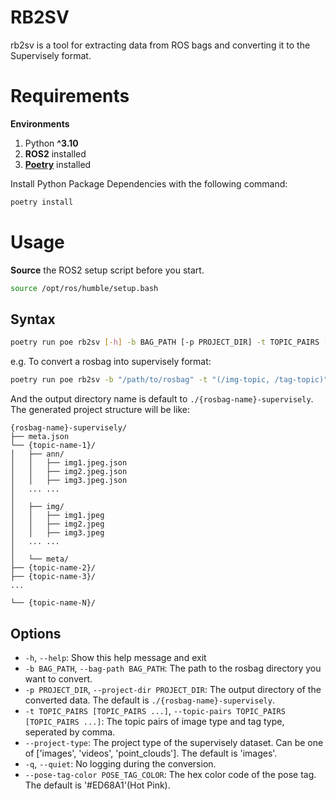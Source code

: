 # RB2SV
rb2sv is a tool for extracting data from ROS bags and converting it to the Supervisely format.

# Requirements
**Environments**<br>
1. Python **^3.10**
2. **ROS2** installed
3. [**Poetry**](https://python-poetry.org/docs/) installed

Install Python Package Dependencies with the following command:
```bash
poetry install
```

# Usage
**Source** the ROS2 setup script before you start.
```bash
source /opt/ros/humble/setup.bash
```

## Syntax
```bash
poetry run poe rb2sv [-h] -b BAG_PATH [-p PROJECT_DIR] -t TOPIC_PAIRS [TOPIC_PAIRS ...] [--project-type {images}] [-q] [--pose-tag-color POSE_TAG_COLOR]
```
e.g. To convert a rosbag into supervisely format:
```bash
poetry run poe rb2sv -b "/path/to/rosbag" -t "(/img-topic, /tag-topic)"
```
And the output directory name is default to `./{rosbag-name}-supervisely`.<br>
The generated project structure will be like:
```
{rosbag-name}-supervisely/
├── meta.json
└── {topic-name-1}/
│   ├── ann/
│   │   ├── img1.jpeg.json
│   │   ├── img2.jpeg.json
│   │   ├── img3.jpeg.json
│   ... ...
│
│   ├── img/
│   │   ├── img1.jpeg
│   │   ├── img2.jpeg
│   │   ├── img3.jpeg
│   ... ...
│
│   └── meta/
├── {topic-name-2}/
├── {topic-name-3}/
...

└── {topic-name-N}/
```

## Options
- `-h`, `--help`: Show this help message and exit
- `-b BAG_PATH`, `--bag-path BAG_PATH`: The path to the rosbag directory you want to convert.
- `-p PROJECT_DIR`, `--project-dir PROJECT_DIR`: The output directory of the converted data. The default is `./{rosbag-name}-supervisely`.
- `-t TOPIC_PAIRS [TOPIC_PAIRS ...]`, `--topic-pairs TOPIC_PAIRS [TOPIC_PAIRS ...]`: The topic pairs of image type and tag type, seperated by comma.
- `--project-type`: The project type of the supervisely dataset. Can be one of ['images', 'videos', 'point_clouds']. The default is 'images'.
- `-q`, `--quiet`: No logging during the conversion.
- `--pose-tag-color POSE_TAG_COLOR`: The hex color code of the pose tag. The default is '#ED68A1'(Hot Pink).
